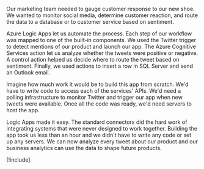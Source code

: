 Our marketing team needed to gauge customer response to our new shoe. We wanted to monitor social media, determine customer reaction, and route the data to a database or to customer service based on sentiment.

Azure Logic Apps let us automate the process. Each step of our workflow was mapped to one of the built-in components. We used the Twitter trigger to detect mentions of our product and launch our app. The Azure Cognitive Services action let us analyze whether the tweets were positive or negative. A control action helped us decide where to route the tweet based on sentiment. Finally, we used actions to insert a row in SQL Server and send an Outlook email.

Imagine how much work it would be to build this app from scratch. We'd have to write code to access each of the services' APIs. We'd need a polling infrastructure to monitor Twitter and trigger our app when new tweets were available. Once all the code was ready, we'd need servers to host the app.

Logic Apps made it easy. The standard connectors did the hard work of integrating systems that were never designed to work together. Building the app took us less than an hour and we didn't have to write any code or set up any servers. We can now analyze every tweet about our product and our business analytics can use the data to shape future products.

[!include[](../../../includes/azure-sandbox-cleanup.md)]